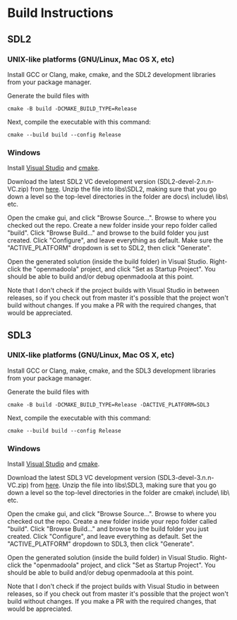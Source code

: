 # Build Instructions

## SDL2

### UNIX-like platforms (GNU/Linux, Mac OS X, etc)

Install GCC or Clang, make, cmake, and the SDL2 development libraries from your package manager.

Generate the build files with
```
cmake -B build -DCMAKE_BUILD_TYPE=Release
```

Next, compile the executable with this command:
```
cmake --build build --config Release
```

### Windows

Install [Visual Studio](https://visualstudio.microsoft.com/downloads/) and [cmake](https://cmake.org/download/).

Download the latest SDL2 VC development version (SDL2-devel-2.n.n-VC.zip) from [here](https://github.com/libsdl-org/SDL/releases). Unzip the file into libs\\SDL2, making sure that you go down a level so the top-level directories in the folder are docs\\ include\\ libs\\ etc.

Open the cmake gui, and click "Browse Source...". Browse to where you checked out the repo. Create a new folder inside your repo folder called "build". Click "Browse Build..." and browse to the build folder you just created. Click "Configure", and leave everything as default. Make sure the "ACTIVE_PLATFORM" dropdown is set to SDL2, then click "Generate".

Open the generated solution (inside the build folder) in Visual Studio. Right-click the "openmadoola" project, and click "Set as Startup Project". You should be able to build and/or debug openmadoola at this point.

Note that I don't check if the project builds with Visual Studio in between releases, so if you check out from master it's possible that the project won't build without changes. If you make a PR with the required changes, that would be appreciated.

## SDL3

### UNIX-like platforms (GNU/Linux, Mac OS X, etc)

Install GCC or Clang, make, cmake, and the SDL3 development libraries from your package manager.

Generate the build files with
```
cmake -B build -DCMAKE_BUILD_TYPE=Release -DACTIVE_PLATFORM=SDL3
```

Next, compile the executable with this command:
```
cmake --build build --config Release
```

### Windows

Install [Visual Studio](https://visualstudio.microsoft.com/downloads/) and [cmake](https://cmake.org/download/).

Download the latest SDL3 VC development version (SDL3-devel-3.n.n-VC.zip) from [here](https://github.com/libsdl-org/SDL/releases). Unzip the file into libs\\SDL3, making sure that you go down a level so the top-level directories in the folder are cmake\\ include\\ lib\\ etc.

Open the cmake gui, and click "Browse Source...". Browse to where you checked out the repo. Create a new folder inside your repo folder called "build". Click "Browse Build..." and browse to the build folder you just created. Click "Configure", and leave everything as default. Set the "ACTIVE_PLATFORM" dropdown to SDL3, then click "Generate".

Open the generated solution (inside the build folder) in Visual Studio. Right-click the "openmadoola" project, and click "Set as Startup Project". You should be able to build and/or debug openmadoola at this point.

Note that I don't check if the project builds with Visual Studio in between releases, so if you check out from master it's possible that the project won't build without changes. If you make a PR with the required changes, that would be appreciated.
